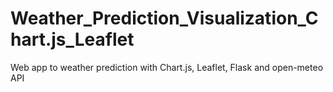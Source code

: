 # Weather_Prediction_Visualization_Chart.js_Leaflet
Web app to weather prediction with Chart.js, Leaflet, Flask and open-meteo API
